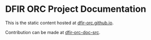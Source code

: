 # DFIR ORC Project Documentation

This is the static content hosted at [dfir-orc.github.io](https://dfir-orc.github.io).

Contribution can be made at [dfir-orc-doc-src](https://github.com/DFIR-ORC/dfir-orc-doc-src).